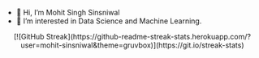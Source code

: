 - 👋 Hi, I’m Mohit Singh Sinsniwal
- 👀 I’m interested in Data Science and Machine Learning.

<!---
mohit-sinsniwal/mohit-sinsniwal is a ✨ special ✨ repository because its `README.md` (this file) appears on your GitHub profile.
You can click the Preview link to take a look at your changes.
--->
<div style="text-align:center">
  [![GitHub Streak](https://github-readme-streak-stats.herokuapp.com/?user=mohit-sinsniwal&theme=gruvbox)](https://git.io/streak-stats)
</div>

